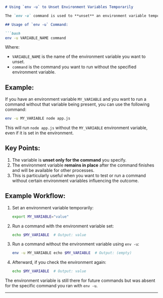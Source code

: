 
```markdown
# Using `env -u` to Unset Environment Variables Temporarily

The `env -u` command is used to **unset** an environment variable temporarily for the execution of a command. This allows you to remove an environment variable from the current environment for the specific command without permanently affecting it in the system or other processes.

## Usage of `env -u` Command:

```bash
env -u VARIABLE_NAME command
```

Where:
- `VARIABLE_NAME` is the name of the environment variable you want to unset.
- `command` is the command you want to run without the specified environment variable.

## Example:

If you have an environment variable `MY_VARIABLE` and you want to run a command without that variable being present, you can use the following command:

```bash
env -u MY_VARIABLE node app.js
```

This will run `node app.js` without the `MY_VARIABLE` environment variable, even if it is set in the environment.

## Key Points:
1. The variable is **unset only for the command** you specify.
2. The environment variable **remains in place** after the command finishes and will be available for other processes.
3. This is particularly useful when you want to test or run a command without certain environment variables influencing the outcome.

## Example Workflow:

1. Set an environment variable temporarily:
   ```bash
   export MY_VARIABLE="value"
   ```

2. Run a command with the environment variable set:
   ```bash
   echo $MY_VARIABLE  # Output: value
   ```

3. Run a command without the environment variable using `env -u`:
   ```bash
   env -u MY_VARIABLE echo $MY_VARIABLE  # Output: (empty)
   ```

4. Afterward, if you check the environment again:
   ```bash
   echo $MY_VARIABLE  # Output: value
   ```

The environment variable is still there for future commands but was absent for the specific command you ran with `env -u`.

---